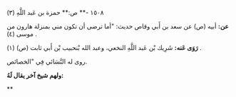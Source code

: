 ١٥٠٨ -** ص:** حمزة بن عَبد اللَّهِ (٣)

**عن:** أبيه (ص) عن سعد بن أَبي وقاص حديث: "أما ترضى أن تكون مني بمنزلة هارون من موسى (٤) .

**رَوَى عَنه:** شَرِيك بْن عَبد اللَّهِ النخعي، وعبد الله بْنحبيب بْن أَبي ثابت (ص) (١) .

روى له النَّسَائي فِي "الخصائص.

**ولهم شيخ آخر يقال لَهُ:**

**